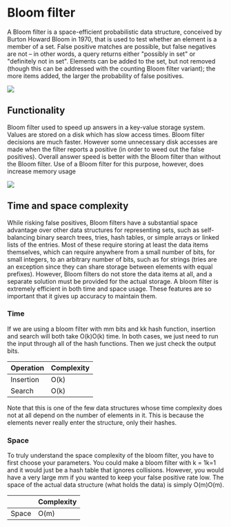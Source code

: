 # Bloom filter
A Bloom filter is a space-efficient probabilistic data structure, conceived by Burton Howard Bloom in 1970, that is used to test whether an element is a member of a set. False positive matches are possible, but false negatives are not – in other words, a query returns either "possibly in set" or "definitely not in set". Elements can be added to the set, but not removed (though this can be addressed with the counting Bloom filter variant); the more items added, the larger the probability of false positives.

![](https://upload.wikimedia.org/wikipedia/commons/thumb/a/ac/Bloom_filter.svg/360px-Bloom_filter.svg.png)

## Functionality
Bloom filter used to speed up answers in a key-value storage system. Values are stored on a disk which has slow access times. Bloom filter decisions are much faster. However some unnecessary disk accesses are made when the filter reports a positive (in order to weed out the false positives). Overall answer speed is better with the Bloom filter than without the Bloom filter. Use of a Bloom filter for this purpose, however, does increase memory usage

![](https://upload.wikimedia.org/wikipedia/commons/thumb/c/c4/Bloom_filter_speed.svg/360px-Bloom_filter_speed.svg.png)


## Time and space complexity
While risking false positives, Bloom filters have a substantial space advantage over other data structures for representing sets, such as self-balancing binary search trees, tries, hash tables, or simple arrays or linked lists of the entries. Most of these require storing at least the data items themselves, which can require anywhere from a small number of bits, for small integers, to an arbitrary number of bits, such as for strings (tries are an exception since they can share storage between elements with equal prefixes). However, Bloom filters do not store the data items at all, and a separate solution must be provided for the actual storage. A bloom filter is extremely efficient in both time and space usage. These features are so important that it gives up accuracy to maintain them.

### Time

If we are using a bloom filter with mm bits and kk hash function, insertion and search will both take O(k)O(k) time. In both cases, we just need to run the input through all of the hash functions. Then we just check the output bits.

| Operation | Complexity |
| --- | --- |
| Insertion |	O(k) |
| Search | 	O(k) |

Note that this is one of the few data structures whose time complexity does not at all depend on the number of elements in it. This is because the elements never really enter the structure, only their hashes.

### Space

To truly understand the space complexity of the bloom filter, you have to first choose your parameters. You could make a bloom filter with k = 1k=1 and it would just be a hash table that ignores collisions. However, you would have a very large mm if you wanted to keep your false positive rate low. The space of the actual data structure (what holds the data) is simply O(m)O(m).

| | Complexity |
| --- | --- |
| Space | O(m) |


